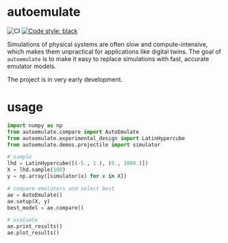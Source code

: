 # autoemulate

![CI](https://github.com/alan-turing-institute/autoemulate/actions/workflows/ci.yaml/badge.svg)
[![Code style: black](https://img.shields.io/badge/code%20style-black-000000.svg)](https://github.com/psf/black)

<!-- SPHINX-START -->
Simulations of physical systems are often slow and compute-intensive, which makes them unpractical for applications like digital twins. The goal of `autoemulate` is to make it easy to replace simulations with fast, accurate emulator models.

The project is in very early development. 


# usage

```python
import numpy as np
from autoemulate.compare import AutoEmulate
from autoemulate.experimental_design import LatinHypercube
from autoemulate.demos.projectile import simulator

# sample
lhd = LatinHypercube([(-5., 1.), (0., 1000.)])
X = lhd.sample(100)
y = np.array([simulator(x) for x in X])

# compare emulators and select best
ae = AutoEmulate()
ae.setup(X, y)
best_model = ae.compare() 

# evaluate
ae.print_results()
ae.plot_results()
```